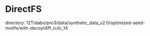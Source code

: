 # DirectFS
directory:
12T/dabo/pro3/data/synthetic_data_v2.0/optimized-seed-motifs/with-decoy/diff_ic/ic_14

